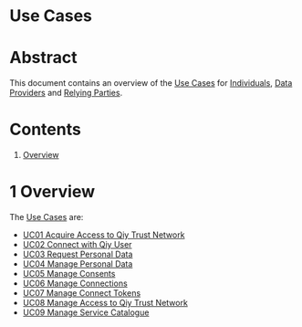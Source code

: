 # Use Cases

# Abstract

This document contains an overview of the [Use Cases](../Definitions.md.md#use-case) for [Individuals](../Definitions.md.md#individual), [Data Providers](../Definitions.md.md#data-provider) and [Relying Parties](../Definitions.md.md#relying-party).

# Contents

1. [Overview](#1-overview)

# 1 Overview

The [Use Cases](../Definitions.md.md#use-case) are:
* [UC01 Acquire Access to Qiy Trust Network](UC01%20Acquire%20Access%20to%20Qiy%20Trust%20Network.md)
* [UC02 Connect with Qiy User](UC02%20Connect%20with%20Qiy%20User.md)
* [UC03 Request Personal Data](UC03%20Request%20Personal%20Data.md)
* [UC04 Manage Personal Data](UC04%20Manage%20Personal%20Data.md)
* [UC05 Manage Consents](UC05%20Manage%20Consents.md)
* [UC06 Manage Connections](UC06%20Manage%20Connections.md)
* [UC07 Manage Connect Tokens](UC07%20Manage%20Connect%20Tokens.md)
* [UC08 Manage Access to Qiy Trust Network](UC08%20Manage%20Access%20to%20Qiy%20Trust%20Network.md)
* [UC09 Manage Service Catalogue](UC09%20Manage%20Service%20Catalogue.md)

